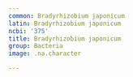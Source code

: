 ```yaml
---
common: Bradyrhizobium japonicum
latin: Bradyrhizobium japonicum
ncbi: '375'
title: Bradyrhizobium japonicum
group: Bacteria
image: .na.character

---
```

